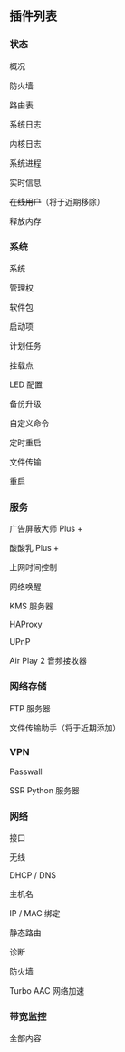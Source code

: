 ## 插件列表

### 状态

概况

防火墙

路由表

系统日志

内核日志

系统进程

实时信息

~~在线用户~~（将于近期移除）

释放内存

### 系统

系统

管理权

软件包

启动项

计划任务

挂载点

LED 配置

备份升级

自定义命令

定时重启

文件传输

重启

### 服务

广告屏蔽大师 Plus +

酸酸乳 Plus +

上网时间控制

网络唤醒

KMS 服务器

HAProxy

UPnP

Air Play 2 音频接收器

### 网络存储

FTP 服务器

文件传输助手（将于近期添加）

### VPN

Passwall

SSR Python 服务器

### 网络

接口

无线

DHCP / DNS

主机名

IP / MAC 绑定

静态路由

诊断

防火墙

Turbo AAC 网络加速

### 带宽监控

全部内容

